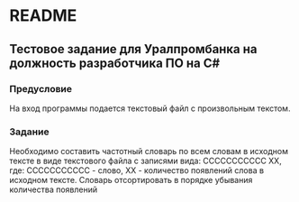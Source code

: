 # README #

## Тестовое задание для Уралпромбанка на должность разработчика ПО на C# ##

### Предусловие ###

На вход программы подается текстовый файл с произвольным текстом.

### Задание ###

Необходимо составить частотный словарь по всем словам в исходном тексте в 
виде текстового файла с записями вида:
ССССССССССС XX, 
где:	ССССССССССС - слово, 
		XX - количество появлений слова в исходном тексте.
Словарь отсортировать в порядке убывания количества появлений